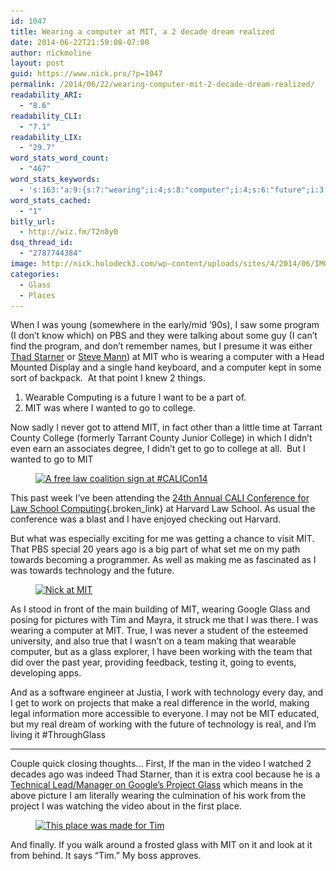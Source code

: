 ```yaml
---
id: 1047
title: Wearing a computer at MIT, a 2 decade dream realized
date: 2014-06-22T21:59:08-07:00
author: nickmoline
layout: post
guid: https://www.nick.pro/?p=1047
permalink: /2014/06/22/wearing-computer-mit-2-decade-dream-realized/
readability_ARI:
  - "8.6"
readability_CLI:
  - "7.1"
readability_LIX:
  - "29.7"
word_stats_word_count:
  - "467"
word_stats_keywords:
  - 's:163:"a:9:{s:7:"wearing";i:4;s:8:"computer";i:4;s:6:"future";i:3;s:7:"college";i:4;s:6:"making";i:3;s:10:"technology";i:3;s:5:"glass";i:4;s:4:"work";i:3;s:4:"real";i:3;}";'
word_stats_cached:
  - "1"
bitly_url:
  - http://wiz.fm/T2n8y0
dsq_thread_id:
  - "2787744384"
image: http://nick.holodeck3.com/wp-content/uploads/sites/4/2014/06/IMG_20140619_202224.jpg
categories:
  - Glass
  - Places
---
```

When I was young (somewhere in the early/mid &#8217;90s), I saw some program (I don&#8217;t know which) on PBS and they were talking about some guy (I can&#8217;t find the program, and don&#8217;t remember names, but I presume it was either [Thad Starner](http://www.media.mit.edu/wearables/lizzy/timeline.html#1993a)&nbsp;or [Steve Mann](http://www.media.mit.edu/wearables/lizzy/timeline.html#1994d)) at MIT who is wearing a computer with a Head Mounted Display and a single hand keyboard, and a computer kept in some sort of backpack. &nbsp;At that point I knew 2 things.

<!--more-->

  1. Wearable Computing is a future I want to be a part of.
  2. MIT was where I wanted to go to college.

Now sadly I never got to attend MIT, in fact other than a little time at Tarrant County College (formerly Tarrant County Junior College) in which I didn&#8217;t even earn&nbsp;an associates degree, I didn&#8217;t get to go to college at all. &nbsp;But I wanted to go to MIT

<div class="wp-block-image">
  <figure class="alignright"><a href="/wp-content/uploads/sites/4/2014/06/image1.jpg"><img src="/wp-content/uploads/sites/4/2014/06/image1-300x220.jpg" alt="A free law coalition sign at #CALICon14" class="wp-image-1057" srcset="https://i0.wp.com/nick.holodeck3.com/wp-content/uploads/sites/4/2014/06/image1.jpg?resize=300%2C220 300w, https://i0.wp.com/nick.holodeck3.com/wp-content/uploads/sites/4/2014/06/image1.jpg?resize=1024%2C752 1024w, https://i0.wp.com/nick.holodeck3.com/wp-content/uploads/sites/4/2014/06/image1.jpg?w=2048 2048w, https://i0.wp.com/nick.holodeck3.com/wp-content/uploads/sites/4/2014/06/image1.jpg?w=1520 1520w" sizes="(max-width: 300px) 100vw, 300px" /></a></figure>
</div>

This past week I&#8217;ve been attending the [24th Annual CALI Conference for Law School Computing](http://conference.cali.org/2014/){.broken_link} at Harvard Law School. As usual the conference was a blast and I have enjoyed checking out Harvard.

But what was especially exciting for me was getting a chance to visit MIT. That PBS special 20 years ago is a big part of what set me on my path towards becoming a programmer. As well as making me as fascinated as I was towards technology and the future.

<div class="wp-block-image">
  <figure class="alignleft"><a href="/wp-content/uploads/sites/4/2014/06/image.jpg"><img src="https://i0.wp.com/www.nick.pro/wp-content/uploads/sites/4/2014/06/IMG_20140619_202224-300x225.jpg?resize=300%2C225&#038;ssl=1" alt="Nick at MIT" class="wp-image-1651" srcset="https://i1.wp.com/nick.holodeck3.com/wp-content/uploads/sites/4/2014/06/IMG_20140619_202224.jpg?resize=300%2C225 300w, https://i1.wp.com/nick.holodeck3.com/wp-content/uploads/sites/4/2014/06/IMG_20140619_202224.jpg?resize=768%2C576 768w, https://i1.wp.com/nick.holodeck3.com/wp-content/uploads/sites/4/2014/06/IMG_20140619_202224.jpg?resize=1024%2C768 1024w, https://i1.wp.com/nick.holodeck3.com/wp-content/uploads/sites/4/2014/06/IMG_20140619_202224.jpg?resize=1200%2C900 1200w, https://i1.wp.com/nick.holodeck3.com/wp-content/uploads/sites/4/2014/06/IMG_20140619_202224.jpg?w=1520 1520w, https://i1.wp.com/nick.holodeck3.com/wp-content/uploads/sites/4/2014/06/IMG_20140619_202224.jpg?w=2280 2280w" sizes="(max-width: 300px) 100vw, 300px" data-recalc-dims="1" /></a></figure>
</div>

As I stood in front of the main building of MIT, wearing Google Glass and posing for pictures with Tim and Mayra, it struck me that I was there. I was wearing a computer at MIT. True, I was never a student of the esteemed university, and also true that I wasn&#8217;t on a team making that wearable computer, but as a glass explorer, I have been working with the team that did over the past year, providing feedback, testing it, going to events, developing apps.

And as a software engineer at Justia, I work with technology every day, and I get to work on projects that make a real difference in the world, making legal information more accessible to everyone. I may not be MIT educated, but my real dream of working with the future of technology is real, and I&#8217;m living it #ThroughGlass

<hr class="wp-block-separator" />

Couple quick closing thoughts&#8230; First, If the man in the video I watched 2 decades ago was indeed Thad Starner, than it is extra cool because he is a [Technical Lead/Manager on Google&#8217;s Project Glass](http://www.cc.gatech.edu/home/thad/) which means in the above picture I am literally wearing the culmination of his work from the project I was watching the video about in the first place.

<div class="wp-block-image">
  <figure class="aligncenter"><a href="/wp-content/uploads/sites/4/2014/06/image2.jpg"><img src="/wp-content/uploads/sites/4/2014/06/image2-300x220.jpg" alt="This place was made for Tim" class="wp-image-1061" srcset="https://i1.wp.com/nick.holodeck3.com/wp-content/uploads/sites/4/2014/06/image2.jpg?resize=300%2C220 300w, https://i1.wp.com/nick.holodeck3.com/wp-content/uploads/sites/4/2014/06/image2.jpg?resize=1024%2C752 1024w, https://i1.wp.com/nick.holodeck3.com/wp-content/uploads/sites/4/2014/06/image2.jpg?w=2048 2048w, https://i1.wp.com/nick.holodeck3.com/wp-content/uploads/sites/4/2014/06/image2.jpg?w=1520 1520w" sizes="(max-width: 300px) 100vw, 300px" /></a></figure>
</div>

And finally. If you walk around a frosted glass with MIT on it and look at it from behind. It says &#8220;Tim.&#8221; My boss approves.